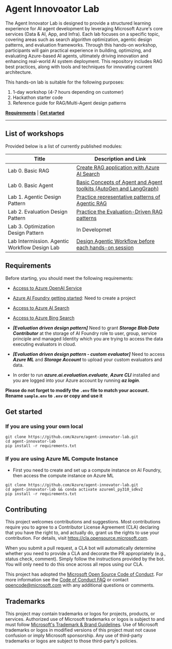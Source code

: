 # Agent Innovoator Lab

The Agent Innovator Lab is designed to provide a structured learning experience for AI agent development by leveraging Microsoft Azure's core services (Data & AI, App, and Infra). Each lab focuses on a specific topic, covering areas such as search algorithm optimization, agentic design patterns, and evaluation frameworks. Through this hands-on workshop, participants will gain practical experience in building, optimizing, and evaluating Azure-based AI agents, ultimately driving innovation and enhancing real-world AI system deployment.
This repository includes RAG best practices, along with tools and techniques for innovating current architecture. 


This hands-on lab is suitable for the following purposes:

1. 1-day workshop (4-7 hours depending on customer)
2. Hackathon starter code
3. Reference guide for RAG/Multi-Agent design patterns

[**Requirements**](#requirements) | [**Get started**](#get-started) 

----------------------------------------------------------------------------------------

## List of workshops

Provided below is a list of currently published modules:

| Title  | Description and Link  |
|-------|-----|
| Lab 0. Basic RAG | [Create RAG application with Azure AI Search](0_basic-rag)  |
| Lab 0. Basic Agent | [Basic Concepts of Agent and Agent toolkits (AutoGen and LangGraph)](0_basic-agent) |
| Lab 1. Agentic Design Pattern | [Practice representative patterns of Agentic RAG](1_agentic-design-ptn) |
| Lab 2. Evaluation Design Pattern | [Practice the Evaluation-Driven RAG patterns](2_eval-design-ptn)  |
| Lab 3. Optimization Design Pattern | In Developmet  |
| Lab Intermission. Agentic Workflow Design Lab | [Design Agentic Workflow before each hands-on session ](lab_intermission) |
 

## Requirements
Before starting, you should meet the following requirements:

- [Access to Azure OpenAI Service](https://go.microsoft.com/fwlink/?linkid=2222006)
- [Azure AI Foundry getting started](https://int.ai.azure.com/explore/gettingstarted): Need to create a project
- [Access to Azure AI Search](https://learn.microsoft.com/en-us/azure/search/search-what-is-azure-search)
- [Access to Azure Bing Search](https://learn.microsoft.com/en-us/bing/search-apis/bing-web-search/create-bing-search-service-resource)

- ***[Evaluation driven design pattern]*** Need to grant ***Storage Blob Data Contributor*** at the storage of AI Foundry role to user, group, service principle and managed Identity which you are trying to access the data executing evaluators in cloud.

- ***[Evaluation driven design pattern - custom evaluator]*** Need to access ***Azure ML*** and ***Storage Account*** to upload your custom evaluators and data.

- In order to run ***azure.ai.evaluation.evaluate***, ***Azure CLI*** installed and you are logged into your Azure account by running ***az login***.


**Please do not forget to modify the `.env` file to match your account. Rename `sample.env` to `.env` or copy and use it**

## Get started

### If you are using your own local 
```shell
git clone https://github.com/Azure/agent-innovator-lab.git
cd agent-innovator-lab 
pip install -r requirements.txt
```

### If you are using Azure ML Compute Instance
- First you need to create and set up a compute instance on AI Foundry, then access the compute instance on Azure ML 
```shell
git clone https://github.com/Azure/agent-innovator-lab.git
cd agent-innovator-lab && conda activate azureml_py310_sdkv2
pip install -r requirements.txt
```

## Contributing

This project welcomes contributions and suggestions.  Most contributions require you to agree to a
Contributor License Agreement (CLA) declaring that you have the right to, and actually do, grant us
the rights to use your contribution. For details, visit https://cla.opensource.microsoft.com.

When you submit a pull request, a CLA bot will automatically determine whether you need to provide
a CLA and decorate the PR appropriately (e.g., status check, comment). Simply follow the instructions
provided by the bot. You will only need to do this once across all repos using our CLA.

This project has adopted the [Microsoft Open Source Code of Conduct](https://opensource.microsoft.com/codeofconduct/).
For more information see the [Code of Conduct FAQ](https://opensource.microsoft.com/codeofconduct/faq/) or
contact [opencode@microsoft.com](mailto:opencode@microsoft.com) with any additional questions or comments.

## Trademarks

This project may contain trademarks or logos for projects, products, or services. Authorized use of Microsoft 
trademarks or logos is subject to and must follow 
[Microsoft's Trademark & Brand Guidelines](https://www.microsoft.com/en-us/legal/intellectualproperty/trademarks/usage/general).
Use of Microsoft trademarks or logos in modified versions of this project must not cause confusion or imply Microsoft sponsorship.
Any use of third-party trademarks or logos are subject to those third-party's policies.

